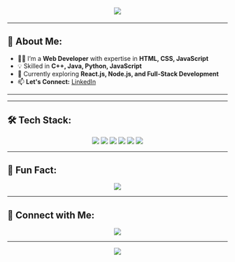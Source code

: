 <h1 align="center">
  <img src="https://readme-typing-svg.herokuapp.com?font=Fira+Code&size=30&pause=1000&color=F70000&center=true&vCenter=true&width=500&lines=Hi,+I'm+Prerana+Kupade!;Web+Developer+|+Programmer;Tech+Enthusiast+%F0%9F%8C%9F">
</h1>

---

## 🚀 About Me:
- 👩‍💻 I’m a **Web Developer** with expertise in **HTML, CSS, JavaScript**  
- 💡 Skilled in **C++, Java, Python, JavaScript**  
- 🌱 Currently exploring **React.js, Node.js, and Full-Stack Development**  
- 📫 **Let's Connect:** [LinkedIn](www.linkedin.com/in/prerana-kupade-829a8a220)  

---

---

## 🛠️ Tech Stack:
<p align="center">
  <img src="https://img.shields.io/badge/-HTML5-E34F26?style=flat&logo=html5&logoColor=white">
  <img src="https://img.shields.io/badge/-CSS3-1572B6?style=flat&logo=css3&logoColor=white">
  <img src="https://img.shields.io/badge/-JavaScript-F7DF1E?style=flat&logo=javascript&logoColor=black">
  <img src="https://img.shields.io/badge/-C++-00599C?style=flat&logo=cplusplus&logoColor=white">
  <img src="https://img.shields.io/badge/-Java-007396?style=flat&logo=java&logoColor=white">
  <img src="https://img.shields.io/badge/-Python-3776AB?style=flat&logo=python&logoColor=white">
</p>

---

## 🌟 Fun Fact:
<p align="center">
  <img src="https://readme-typing-svg.herokuapp.com?font=Fira+Code&size=22&pause=1000&color=36BCF7&center=true&vCenter=true&width=500&lines=I+love+to+build+cool+things!;I+enjoy+learning+new+technologies!;Coding+is+fun+%F0%9F%8E%89;">
</p>

---

## 🎯 Connect with Me:
<p align="center">
  <a href="www.linkedin.com/in/prerana-kupade-829a8a220"><img src="https://img.shields.io/badge/-LinkedIn-blue?style=flat&logo=linkedin"></a>
</p>

---

<p align="center">
  <img src="https://komarev.com/ghpvc/?username=preranakupade&color=green">
</p>
